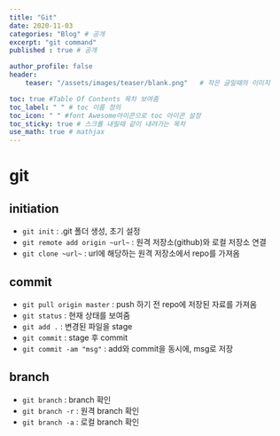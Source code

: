 ```yaml
---
title: "Git"
date: 2020-11-03
categories: "Blog" # 공개
excerpt: "git command"
published : true # 공개

author_profile: false
header:
    teaser: "/assets/images/teaser/blank.png"   # 작은 글일때의 이미지

toc: true #Table Of Contents 목차 보여줌
toc_label: " " # toc 이름 정의
toc_icon: " " #font Awesome아이콘으로 toc 아이콘 설정
toc_sticky: true # 스크롤 내릴때 같이 내려가는 목차
use_math: true # mathjax
---
```



# git

## initiation

- `git init` : .git 폴더 생성, 초기 설정
- `git remote add origin ~url~` : 원격 저장소(github)와 로컬 저장소 연결
- `git clone ~url~` : url에 해당하는 원격 저장소에서 repo를 가져옴


## commit

- `git pull origin master` : push 하기 전 repo에 저장된 자료를 가져옴
- `git status` : 현재 상태를 보여줌
- `git add .` : 변경된 파일을 stage
- `git commit` : stage 후 commit
- `git commit -am "msg"` : add와 commit을 동시에, msg로 저장

## branch

- `git branch` : branch 확인
- `git branch -r` : 원격 branch 확인
- `git branch -a` : 로컬 branch 확인
